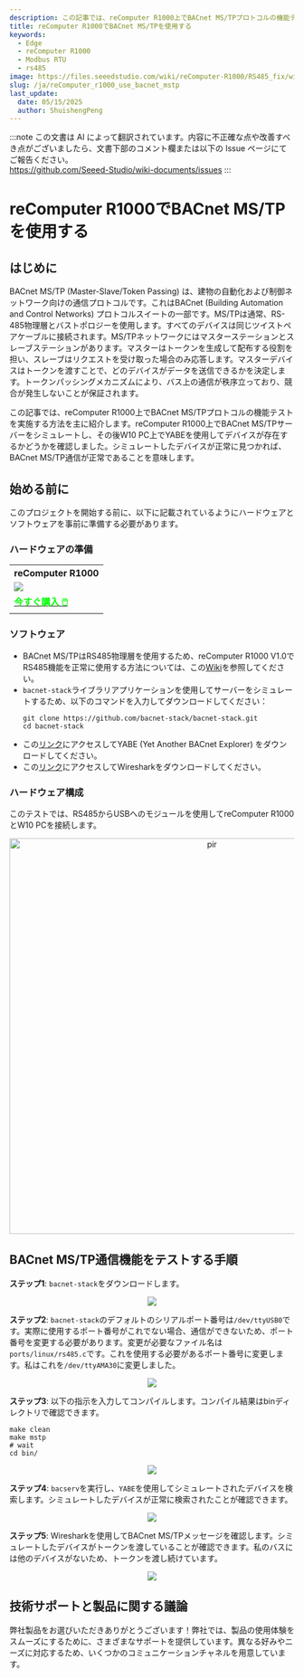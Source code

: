 ```yaml
---
description: この記事では、reComputer R1000上でBACnet MS/TPプロトコルの機能テストを実施する方法を主に紹介します。
title: reComputer R1000でBACnet MS/TPを使用する
keywords:
  - Edge
  - reComputer R1000
  - Modbus RTU
  - rs485
image: https://files.seeedstudio.com/wiki/reComputer-R1000/RS485_fix/wirshark_capture.webp
slug: /ja/reComputer_r1000_use_bacnet_mstp
last_update:
  date: 05/15/2025
  author: ShuishengPeng
---
```

:::note
この文書は AI によって翻訳されています。内容に不正確な点や改善すべき点がございましたら、文書下部のコメント欄または以下の Issue ページにてご報告ください。  
https://github.com/Seeed-Studio/wiki-documents/issues
:::

# reComputer R1000でBACnet MS/TPを使用する

## はじめに
BACnet MS/TP (Master-Slave/Token Passing) は、建物の自動化および制御ネットワーク向けの通信プロトコルです。これはBACnet (Building Automation and Control Networks) プロトコルスイートの一部です。MS/TPは通常、RS-485物理層とバストポロジーを使用します。すべてのデバイスは同じツイストペアケーブルに接続されます。MS/TPネットワークにはマスターステーションとスレーブステーションがあります。マスターはトークンを生成して配布する役割を担い、スレーブはリクエストを受け取った場合のみ応答します。マスターデバイスはトークンを渡すことで、どのデバイスがデータを送信できるかを決定します。トークンパッシングメカニズムにより、バス上の通信が秩序立っており、競合が発生しないことが保証されます。

この記事では、reComputer R1000上でBACnet MS/TPプロトコルの機能テストを実施する方法を主に紹介します。reComputer R1000上でBACnet MS/TPサーバーをシミュレートし、その後W10 PC上でYABEを使用してデバイスが存在するかどうかを確認しました。シミュレートしたデバイスが正常に見つかれば、BACnet MS/TP通信が正常であることを意味します。

## 始める前に

このプロジェクトを開始する前に、以下に記載されているようにハードウェアとソフトウェアを事前に準備する必要があります。

### ハードウェアの準備

<div class="table-center">
	<table class="table-nobg">
    <tr class="table-trnobg">
      <th class="table-trnobg">reComputer R1000</th>
		</tr>
    <tr class="table-trnobg"></tr>
		<tr class="table-trnobg">
			<td class="table-trnobg"><div style={{textAlign:'center'}}><img src="https://files.seeedstudio.com/wiki/reComputer-R1000/recomputer_r_images/01.png" style={{width:300, height:'auto'}}/></div></td>
		</tr>
    <tr class="table-trnobg"></tr>
		<tr class="table-trnobg">
			<td class="table-trnobg"><div class="get_one_now_container" style={{textAlign: 'center'}}><a class="get_one_now_item" href="https://www.seeedstudio.com/reComputer-R1025-10-p-5895.html">
              <strong><span><font color={'FFFFFF'} size={"4"}> 今すぐ購入 🖱️</font></span></strong>
          </a></div></td>
        </tr>
    </table>
    </div>

### ソフトウェア
* BACnet MS/TPはRS485物理層を使用するため、reComputer R1000 V1.0でRS485機能を正常に使用する方法については、この[Wiki](https://wiki.seeedstudio.com/reComputer_r1000_use_rs485_modbus_rtu/)を参照してください。
* `bacnet-stack`ライブラリアプリケーションを使用してサーバーをシミュレートするため、以下のコマンドを入力してダウンロードしてください：
  ```shell
  git clone https://github.com/bacnet-stack/bacnet-stack.git
  cd bacnet-stack
  ```
* この[リンク](https://sourceforge.net/projects/yetanotherbacnetexplorer/)にアクセスしてYABE (Yet Another BACnet Explorer) をダウンロードしてください。
* この[リンク](https://www.wireshark.org/)にアクセスしてWiresharkをダウンロードしてください。

### ハードウェア構成

このテストでは、RS485からUSBへのモジュールを使用してreComputer R1000とW10 PCを接続します。
<div align="center"><img src="https://files.seeedstudio.com/wiki/reComputer-R1000/RS485_fix/hardwareconnection.png" alt="pir" width="700" height="auto" /></div>

## BACnet MS/TP通信機能をテストする手順
**ステップ1**: `bacnet-stack`をダウンロードします。

<center><img width={600} src="https://files.seeedstudio.com/wiki/reComputer-R1000/RS485_fix/downloadbacnet-stack.gif" /></center>

**ステップ2**: `bacnet-stack`のデフォルトのシリアルポート番号は`/dev/ttyUSB0`です。実際に使用するポート番号がこれでない場合、通信ができないため、ポート番号を変更する必要があります。変更が必要なファイル名は`ports/linux/rs485.c`です。これを使用する必要があるポート番号に変更します。私はこれを`/dev/ttyAMA30`に変更しました。

<center><img width={600} src="https://files.seeedstudio.com/wiki/reComputer-R1000/RS485_fix/change_serial_port.gif" /></center>

**ステップ3**: 以下の指示を入力してコンパイルします。コンパイル結果はbinディレクトリで確認できます。
```shell
make clean
make mstp
# wait
cd bin/
```

<center><img width={600} src="https://files.seeedstudio.com/wiki/reComputer-R1000/RS485_fix/build_bacnet_stack.gif" /></center>

**ステップ4**: `bacserv`を実行し、`YABE`を使用してシミュレートされたデバイスを検索します。シミュレートしたデバイスが正常に検索されたことが確認できます。

<center><img width={600} src="https://files.seeedstudio.com/wiki/reComputer-R1000/RS485_fix/mstp_connection.gif" /></center>

**ステップ5**: Wiresharkを使用してBACnet MS/TPメッセージを確認します。シミュレートしたデバイスがトークンを渡していることが確認できます。私のバスには他のデバイスがないため、トークンを渡し続けています。

<center><img width={600} src="https://files.seeedstudio.com/wiki/reComputer-R1000/RS485_fix/Wirshark_capture.gif" /></center>

## 技術サポートと製品に関する議論

弊社製品をお選びいただきありがとうございます！弊社では、製品の使用体験をスムーズにするために、さまざまなサポートを提供しています。異なる好みやニーズに対応するため、いくつかのコミュニケーションチャネルを用意しています。

<div class="button_tech_support_container">
<a href="https://forum.seeedstudio.com/" class="button_forum"></a> 
<a href="https://www.seeedstudio.com/contacts" class="button_email"></a>
</div>

<div class="button_tech_support_container">
<a href="https://discord.gg/eWkprNDMU7" class="button_discord"></a> 
<a href="https://github.com/Seeed-Studio/wiki-documents/discussions/69" class="button_discussion"></a>
</div>